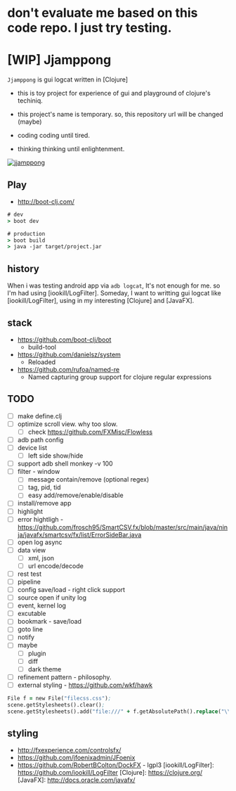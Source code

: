 # don't evaluate me based on this code repo. I just try testing.

# [WIP] Jjamppong

`Jjamppong` is gui logcat written in [Clojure]
* this is toy project for experience of gui and playground of clojure's techiniq.

* this project's name is temporary. so, this repository url will be changed (maybe)

* coding coding until tired.
* thinking thinking until enlightenment.

[![jjamppong](https://img.youtube.com/vi/X9a6c1IQp0o/0.jpg)](https://www.youtube.com/watch?v=X9a6c1IQp0o)


## Play
* http://boot-clj.com/

``` clojure
# dev
> boot dev

# production
> boot build
> java -jar target/project.jar
```


## history
When i was testing android app via `adb logcat`, It's not enough for me.
 so I'm had using [iookill/LogFilter].
 Someday, I want to writting gui logcat like [iookill/LogFilter], using in my interesting [Clojure] and [JavaFX].


## stack
* https://github.com/boot-clj/boot
  - build-tool
* https://github.com/danielsz/system
  - Reloaded
* https://github.com/rufoa/named-re
  - Named capturing group support for clojure regular expressions




## TODO
- [ ] make define.clj
- [ ] optimize scroll view. why too slow.
  - [ ] check https://github.com/FXMisc/Flowless
- [ ] adb path config
- [ ] device list
  - [ ] left side show/hide
- [ ] support adb shell monkey -v 100
- [ ] filter - window
    - [ ] message contain/remove (optional regex)
    - [ ] tag, pid, tid
    - [ ] easy add/remove/enable/disable
- [ ] install/remove app
- [ ] highlight
- [ ] error hightligh - https://github.com/frosch95/SmartCSV.fx/blob/master/src/main/java/ninja/javafx/smartcsv/fx/list/ErrorSideBar.java
- [ ] open log async
- [ ] data view
    - [ ] xml, json
    - [ ] url encode/decode
- [ ] rest test
- [ ] pipeline
- [ ] config save/load - right click support
- [ ] source open if unity log
- [ ] event, kernel log
- [ ] excutable
- [ ] bookmark - save/load
- [ ] goto line
- [ ] notify
- [ ] maybe
   - [ ] plugin
   - [ ] diff
   - [ ] dark theme
- [ ] refinement pattern - philosophy.
- [ ] external styling - https://github.com/wkf/hawk

``` clojure
File f = new File("filecss.css");
scene.getStylesheets().clear();
scene.getStylesheets().add("file:///" + f.getAbsolutePath().replace("\\", "/"));
```


## styling
* http://fxexperience.com/controlsfx/
* https://github.com/jfoenixadmin/JFoenix
* https://github.com/RobertBColton/DockFX - lgpl3
[iookill/LogFilter]: https://github.com/iookill/LogFilter
[Clojure]: https://clojure.org/
[JavaFX]: http://docs.oracle.com/javafx/
